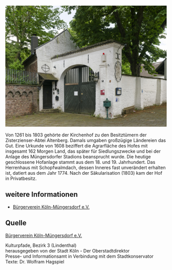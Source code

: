 ![Kirchenhof](./images/05315000-b03-t03/p3.2.jpg)

Von 1261 bis 1803 gehörte der Kirchenhof zu den Besitztümern der Zisterzienser-Abtei Altenberg. Damals umgaben großzügige Ländereien das Gut. Eine Urkunde von 1608 beziffert die Agrarfläche des Hofes mit insgesamt 162 Morgen Land, das später für Siedlungszwecke und bei der Anlage des Müngersdorfer Stadions beansprucht wurde. Die heutige geschlossene Hofanlage stammt aus dem 18. und 19. Jahrhundert. Das Herrenhaus mit Schopfwalmdach, dessen Inneres fast unverändert erhalten ist, datiert aus dem Jahr 1774. Nach der Säkularisation (1803) kam der Hof in Privatbesitz.

## weitere Informationen

*   [Bürgerverein Köln-Müngersdorf e.V.](https://www.buergerverein-koeln-muengersdorf.de/) 

## Quelle

[Bürgerverein Köln-Müngersdorf e.V.](https://www.buergerverein-koeln-muengersdorf.de/)

Kulturpfade, Bezirk 3 (Lindenthal)  
herausgegeben von der Stadt Köln - Der Oberstadtdirektor  
Presse- und Informationsamt in Verbindung mit dem Stadtkonservator  
Texte: Dr. Wolfram Hagspiel